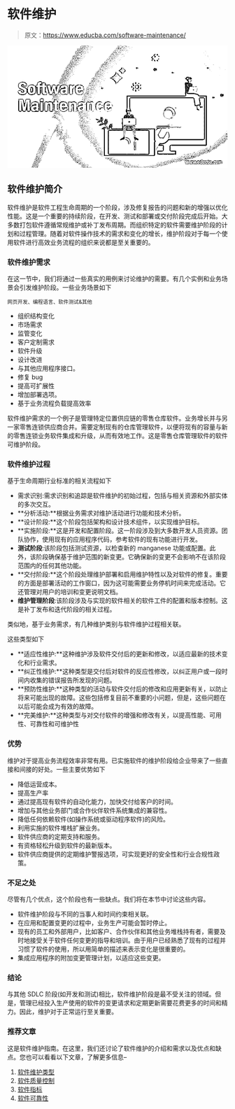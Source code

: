 # 软件维护

> 原文：<https://www.educba.com/software-maintenance/>

![Software Maintenance](img/cbd73dea54cd30dba1de9a1aeaa11dd5.png)



## 软件维护简介

软件维护是软件工程生命周期的一个阶段，涉及修复报告的问题和新的增强以优化性能。这是一个重要的持续阶段，在开发、测试和部署或交付阶段完成后开始。大多数打包软件遵循常规维护或补丁发布周期。而组织特定的软件需要维护阶段的计划和过程管理。随着对软件操作技术的需求和变化的增长，维护阶段对于每一个使用软件进行高效业务流程的组织来说都是至关重要的。

### 软件维护需求

在这一节中，我们将通过一些真实的用例来讨论维护的需要。有几个实例和业务场景会引发维护阶段。一些业务场景如下

<small>网页开发、编程语言、软件测试&其他</small>

*   组织结构变化
*   市场需求
*   监管变化
*   客户定制需求
*   软件升级
*   设计改进
*   与其他应用程序接口。
*   修复 bug
*   提高可扩展性
*   增加部署选项。
*   基于业务流程负载提高效率

软件维护需求的一个例子是管理特定位置供应链的零售仓库软件。业务增长并与另一家零售连锁供应商合并。需要定制现有的仓库管理软件，以便将现有的容量与新的零售连锁业务软件集成和升级，从而有效地工作。这是零售仓库管理软件的软件可维护阶段。

### 软件维护过程

基于生命周期行业标准的相关流程如下

*   需求识别:需求识别和追踪是软件维护的初始过程，包括与相关资源和外部实体的多次交互。
*   **分析活动:**根据业务需求对维护活动进行功能和技术分析。
*   **设计阶段:**这个阶段包括架构和设计技术组件，以实现维护目标。
*   **实施阶段:**这是开发和配置阶段。这一阶段涉及到大多数开发人员资源。团队协作，使用现有的应用程序代码，参考软件的现有功能进行开发。
*   **测试阶段**:该阶段包括测试资源，以检查新的 manganese 功能或配置。此外，该阶段确保基于维护范围的新变更。它确保新的变更不会影响不在该阶段范围内的任何其他功能。
*   **交付阶段:**这个阶段处理维护部署和启用维护特性以及对软件的修复。重要的方面是部署活动的工作窗口，因为这可能需要业务停机时间来完成活动。它还管理对用户的培训和变更说明文档。
*   **维护管理阶段**:该阶段涉及与实现的软件相关的软件工件的配置和版本控制。这是补丁发布和迭代阶段的相关过程。

类似地，基于业务需求，有几种维护类别与软件维护过程相关联。

这些类型如下

*   **适应性维护:**这种维护涉及软件交付后的更新和修改，以适应最新的技术变化和行业需求。
*   **纠正性维护:**这种类型是交付后对软件的反应性修改，以纠正用户或一段时间内收集的错误报告所发现的问题。
*   **预防性维护:**这种类型的活动与软件交付后的修改和应用更新有关，以防止将来可能出现的故障。这些包括修复目前不重要的小问题，但是，这些问题在以后可能会成为有效的故障。
*   **完美维护:**这种类型与对交付软件的增强和修改有关，以提高性能、可用性、可靠性和可维护性

### 优势

维护对于提高业务流程效率非常有用。已实施软件的维护阶段给企业带来了一些直接和间接的好处。一些主要优势如下

*   降低运营成本。
*   提高生产率
*   通过提高现有软件的自动化能力，加快交付给客户的时间。
*   增加与其他业务部门或合作伙伴软件系统集成的兼容性。
*   降低任何依赖软件(如操作系统或驱动程序软件)的风险。
*   利用实施的软件堆栈扩展业务。
*   软件供应商的定期支持和服务。
*   有资格轻松升级到软件的最新版本。
*   软件供应商提供的定期维护警报选项，可实现更好的安全性和行业合规性政策。

### 不足之处

尽管有几个优点，这个阶段也有一些缺点。我们将在本节中讨论这些内容。

*   软件维护阶段与不同的当事人和时间约束相关联。
*   在应用和配置变更的过程中，业务生产可能会暂时停止。
*   现有的员工和外部用户，比如客户、合作伙伴和其他业务堆栈持有者，需要及时地接受关于软件任何变更的指导和培训。由于用户已经熟悉了现有的过程并习惯了软件的使用，所以用简单的描述来表示变化是很重要的。
*   集成应用程序的附加变更管理计划，以适应这些变更。

### 结论

与其他 SDLC 阶段(如开发和测试)相比，软件维护阶段是最不受关注的领域。但是，管理已经投入生产使用的软件的变更请求和定期更新需要花费更多的时间和精力。因此，维护对于正常运行至关重要。

### 推荐文章

这是软件维护指南。在这里，我们还讨论了软件维护的介绍和需求以及优点和缺点。您也可以看看以下文章，了解更多信息–

1.  [软件维护类型](https://www.educba.com/software-maintenance-types/)
2.  [软件质量控制](https://www.educba.com/software-quality-control/)
3.  [软件指标](https://www.educba.com/software-metrics/)
4.  [软件可靠性](https://www.educba.com/software-reliability/)






